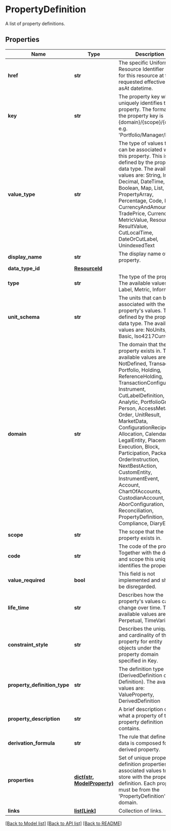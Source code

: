 # PropertyDefinition

A list of property definitions.

## Properties
Name | Type | Description | Notes
------------ | ------------- | ------------- | -------------
**href** | **str** | The specific Uniform Resource Identifier (URI) for this resource at the requested effective and asAt datetime. | [optional] 
**key** | **str** | The property key which uniquely identifies the property. The format for the property key is {domain}/{scope}/{code}, e.g. &#39;Portfolio/Manager/Id&#39;. | [optional] 
**value_type** | **str** | The type of values that can be associated with this property. This is defined by the property&#39;s data type. The available values are: String, Int, Decimal, DateTime, Boolean, Map, List, PropertyArray, Percentage, Code, Id, Uri, CurrencyAndAmount, TradePrice, Currency, MetricValue, ResourceId, ResultValue, CutLocalTime, DateOrCutLabel, UnindexedText | [optional] 
**display_name** | **str** | The display name of the property. | [optional] 
**data_type_id** | [**ResourceId**](ResourceId.md) |  | [optional] 
**type** | **str** | The type of the property. The available values are: Label, Metric, Information | [optional] 
**unit_schema** | **str** | The units that can be associated with the property&#39;s values. This is defined by the property&#39;s data type. The available values are: NoUnits, Basic, Iso4217Currency | [optional] 
**domain** | **str** | The domain that the property exists in. The available values are: NotDefined, Transaction, Portfolio, Holding, ReferenceHolding, TransactionConfiguration, Instrument, CutLabelDefinition, Analytic, PortfolioGroup, Person, AccessMetadata, Order, UnitResult, MarketData, ConfigurationRecipe, Allocation, Calendar, LegalEntity, Placement, Execution, Block, Participation, Package, OrderInstruction, NextBestAction, CustomEntity, InstrumentEvent, Account, ChartOfAccounts, CustodianAccount, Abor, AborConfiguration, Reconciliation, PropertyDefinition, Compliance, DiaryEntry | [optional] 
**scope** | **str** | The scope that the property exists in. | [optional] [readonly] 
**code** | **str** | The code of the property. Together with the domain and scope this uniquely identifies the property. | [optional] [readonly] 
**value_required** | **bool** | This field is not implemented and should be disregarded. | [optional] 
**life_time** | **str** | Describes how the property&#39;s values can change over time. The available values are: Perpetual, TimeVariant | [optional] 
**constraint_style** | **str** | Describes the uniqueness and cardinality of the property for entity objects under the property domain specified in Key. | [optional] 
**property_definition_type** | **str** | The definition type (DerivedDefinition or Definition). The available values are: ValueProperty, DerivedDefinition | [optional] 
**property_description** | **str** | A brief description of what a property of this property definition contains. | [optional] 
**derivation_formula** | **str** | The rule that defines how data is composed for a derived property. | [optional] 
**properties** | [**dict(str, ModelProperty)**](ModelProperty.md) | Set of unique property definition properties and associated values to store with the property definition. Each property must be from the &#39;PropertyDefinition&#39; domain. | [optional] 
**links** | [**list[Link]**](Link.md) | Collection of links. | [optional] 

[[Back to Model list]](../README.md#documentation-for-models) [[Back to API list]](../README.md#documentation-for-api-endpoints) [[Back to README]](../README.md)


